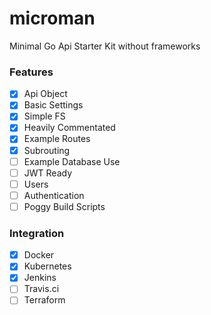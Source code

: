 # microman
Minimal Go Api Starter Kit without frameworks

### Features
- [x] Api Object
- [x] Basic Settings
- [x] Simple FS
- [x] Heavily Commentated
- [x] Example Routes
- [x] Subrouting
- [ ] Example Database Use
- [ ] JWT Ready
- [ ] Users
- [ ] Authentication
- [ ] Poggy Build Scripts

### Integration
- [x] Docker
- [x] Kubernetes
- [x] Jenkins
- [ ] Travis.ci
- [ ] Terraform
